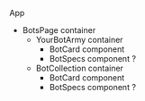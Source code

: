App
* BotsPage container
  * YourBotArmy container
    * BotCard component
    * BotSpecs component ?
  * BotCollection container
    * BotCard component
    * BotSpecs component ?
